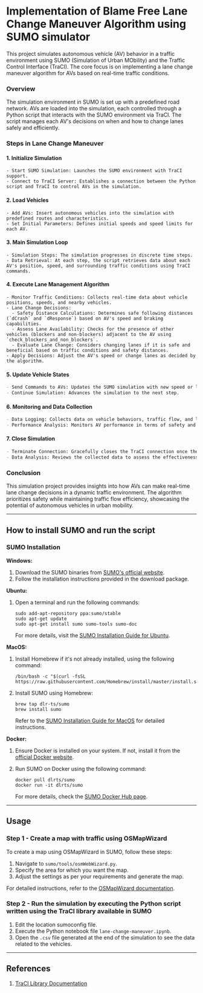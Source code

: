 # Implementation of Blame Free Lane Change Maneuver Algorithm using SUMO simulator

This project simulates autonomous vehicle (AV) behavior in a traffic environment using SUMO (Simulation of Urban MObility) and the Traffic Control Interface (TraCI). The core focus is on implementing a lane change maneuver algorithm for AVs based on real-time traffic conditions.

### Overview

The simulation environment in SUMO is set up with a predefined road network. AVs are loaded into the simulation, each controlled through a Python script that interacts with the SUMO environment via TraCI. The script manages each AV's decisions on when and how to change lanes safely and efficiently.

### Steps in Lane Change Maneuver

#### 1. Initialize Simulation
```
- Start SUMO Simulation: Launches the SUMO environment with TraCI support.
- Connect to TraCI Server: Establishes a connection between the Python script and TraCI to control AVs in the simulation.
```

#### 2. Load Vehicles
```
- Add AVs: Insert autonomous vehicles into the simulation with predefined routes and characteristics.
- Set Initial Parameters: Defines initial speeds and speed limits for each AV.
```

#### 3. Main Simulation Loop
```
- Simulation Steps: The simulation progresses in discrete time steps.
- Data Retrieval: At each step, the script retrieves data about each AV's position, speed, and surrounding traffic conditions using TraCI commands.
```

#### 4. Execute Lane Management Algorithm
```
- Monitor Traffic Conditions: Collects real-time data about vehicle positions, speeds, and nearby vehicles.
- Lane Change Decisions:
  - Safety Distance Calculations: Determines safe following distances (`dCrash` and `dResponse`) based on AV's speed and braking capabilities.
  - Assess Lane Availability: Checks for the presence of other vehicles (blockers and non-blockers) adjacent to the AV using `check_blockers_and_non_blockers`.
  - Evaluate Lane Change: Considers changing lanes if it is safe and beneficial based on traffic conditions and safety distances.
- Apply Decisions: Adjust the AV's speed or change lanes as decided by the algorithm.
```

#### 5. Update Vehicle States
```markdown
- Send Commands to AVs: Updates the SUMO simulation with new speed or lane change commands for each AV.
- Continue Simulation: Advances the simulation to the next step.
```

#### 6. Monitoring and Data Collection
```markdown
- Data Logging: Collects data on vehicle behaviors, traffic flow, and lane change incidents throughout the simulation.
- Performance Analysis: Monitors AV performance in terms of safety and traffic efficiency.
```

#### 7. Close Simulation
```markdown
- Terminate Connection: Gracefully closes the TraCI connection once the simulation is complete.
- Data Analysis: Reviews the collected data to assess the effectiveness of the lane change algorithm.
```

### Conclusion

This simulation project provides insights into how AVs can make real-time lane change decisions in a dynamic traffic environment. The algorithm prioritizes safety while maintaining traffic flow efficiency, showcasing the potential of autonomous vehicles in urban mobility.

---

## How to install SUMO and run the script

### SUMO Installation

**Windows:**
1. Download the SUMO binaries from [SUMO's official website](https://sumo.dlr.de/docs/Downloads.php#windows).
2. Follow the installation instructions provided in the download package.

**Ubuntu:**
1. Open a terminal and run the following commands:
   
   ```
   sudo add-apt-repository ppa:sumo/stable
   sudo apt-get update
   sudo apt-get install sumo sumo-tools sumo-doc
   ```
   For more details, visit the [SUMO Installation Guide for Ubuntu](https://sumo.dlr.de/docs/Installing/Linux_Build.html).

**MacOS:**
1. Install Homebrew if it's not already installed, using the following command:
   
   ```
   /bin/bash -c "$(curl -fsSL https://raw.githubusercontent.com/Homebrew/install/master/install.sh)"
   ```
2. Install SUMO using Homebrew:
   
   ```
   brew tap dlr-ts/sumo
   brew install sumo
   ```
   Refer to the [SUMO Installation Guide for MacOS](https://sumo.dlr.de/docs/Installing/MacOS_Build.html) for detailed instructions.

**Docker:**
1. Ensure Docker is installed on your system. If not, install it from the [official Docker website](https://www.docker.com/get-started).
2. Run SUMO on Docker using the following command:
   
   ```
   docker pull dlrts/sumo
   docker run -it dlrts/sumo
   ```
   For more details, check the [SUMO Docker Hub page](https://hub.docker.com/r/dlrts/sumo).

---

## Usage

### Step 1 - Create a map with traffic using OSMapWizard

To create a map using OSMapWizard in SUMO, follow these steps:
1. Navigate to `sumo/tools/osmWebWizard.py`.
2. Specify the area for which you want the map.
3. Adjust the settings as per your requirements and generate the map.

For detailed instructions, refer to the [OSMapWizard documentation](https://sumo.dlr.de/docs/Networks/Import/OpenStreetMap.html).

### Step 2 - Run the simulation by executing the Python script written using the TraCI library available in SUMO 

1. Edit the location sumoconfig file. 
2. Execute the Python notebook file `lane-change-maneuver.ipynb`.
3. Open the `.csv` file generated at the end of the simulation to see the data related to the vehicles.

---

## References

1. [TraCI Library Documentation](https://sumo.dlr.de/docs/TraCI.html)
